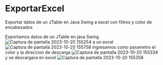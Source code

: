 # ExportarExcel
Exportar datos de un JTable en Java Swing a excel con filtros y color de encabezados

Exportamos datos de un JTable en java Swing
![Captura de pantalla 2023-10-20 155254](https://github.com/Benji379/ExportarExcel/assets/108637204/a5ec8efc-c7d9-4d1a-8404-20334cc9351b)
a un excel
![Captura de pantalla 2023-10-20 155758](https://github.com/Benji379/ExportarExcel/assets/108637204/1ecf6c34-2e34-4b07-a62b-a7cac9a345d2)
ingresamos como parametro el color y la direccion de descarga
![Captura de pantalla 2023-10-20 155334](https://github.com/Benji379/ExportarExcel/assets/108637204/74380b14-5261-4fa1-9104-b6a5a3b33881)
y se descargara en excel
![Captura de pantalla 2023-10-20 155358](https://github.com/Benji379/ExportarExcel/assets/108637204/8c2c5233-2518-44fb-9859-e408227e38d1)
